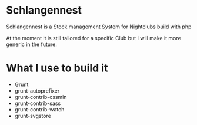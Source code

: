 Schlangennest
============

Schlangennest is a Stock management System for Nightclubs build with php

At the moment it is still tailored for a specific Club but I will make it more generic in the future.

What I use to build it
=======

- Grunt
- grunt-autoprefixer
- grunt-contrib-cssmin
- grunt-contrib-sass
- grunt-contrib-watch
- grunt-svgstore
